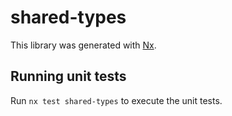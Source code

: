 # shared-types

This library was generated with [Nx](https://nx.dev).

## Running unit tests

Run `nx test shared-types` to execute the unit tests.
